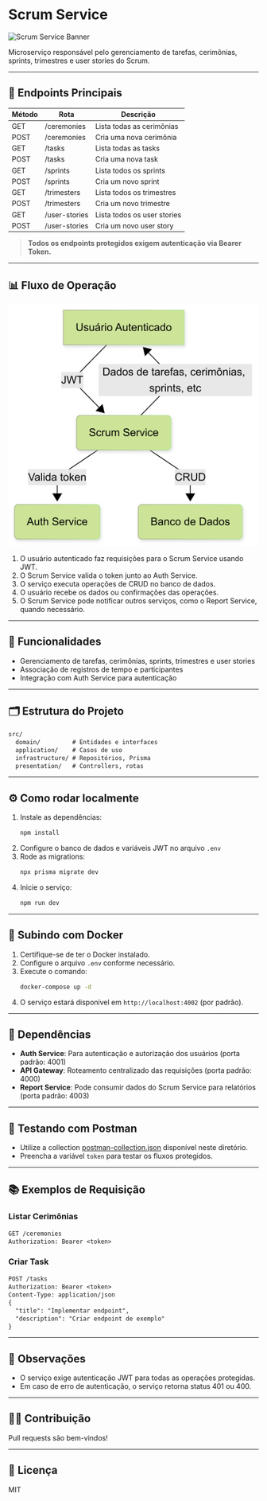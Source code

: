 # Scrum Service

![Scrum Service Banner](https://img.shields.io/badge/Service-Scrum-blue?style=for-the-badge&logo=trello)

Microserviço responsável pelo gerenciamento de tarefas, cerimônias, sprints, trimestres e user stories do Scrum.

---

## 🚀 Endpoints Principais

| Método | Rota             | Descrição                        |
|--------|------------------|----------------------------------|
| GET    | /ceremonies      | Lista todas as cerimônias        |
| POST   | /ceremonies      | Cria uma nova cerimônia          |
| GET    | /tasks           | Lista todas as tasks             |
| POST   | /tasks           | Cria uma nova task               |
| GET    | /sprints         | Lista todos os sprints           |
| POST   | /sprints         | Cria um novo sprint              |
| GET    | /trimesters      | Lista todos os trimestres        |
| POST   | /trimesters      | Cria um novo trimestre           |
| GET    | /user-stories    | Lista todos os user stories      |
| POST   | /user-stories    | Cria um novo user story          |

> **Todos os endpoints protegidos exigem autenticação via Bearer Token.**

---

## 📊 Fluxo de Operação

![Fluxograma de Uso](resources/scrum-service-flowchart.png)

1. O usuário autenticado faz requisições para o Scrum Service usando JWT.
2. O Scrum Service valida o token junto ao Auth Service.
3. O serviço executa operações de CRUD no banco de dados.
4. O usuário recebe os dados ou confirmações das operações.
5. O Scrum Service pode notificar outros serviços, como o Report Service, quando necessário.

---

## 🎯 Funcionalidades
- Gerenciamento de tarefas, cerimônias, sprints, trimestres e user stories
- Associação de registros de tempo e participantes
- Integração com Auth Service para autenticação

---

## 🗂️ Estrutura do Projeto

```
src/
  domain/         # Entidades e interfaces
  application/    # Casos de uso
  infrastructure/ # Repositórios, Prisma
  presentation/   # Controllers, rotas
```

---

## ⚙️ Como rodar localmente

1. Instale as dependências:
   ```sh
   npm install
   ```
2. Configure o banco de dados e variáveis JWT no arquivo `.env`
3. Rode as migrations:
   ```sh
   npx prisma migrate dev
   ```
4. Inicie o serviço:
   ```sh
   npm run dev
   ```

---

## 🐳 Subindo com Docker

1. Certifique-se de ter o Docker instalado.
2. Configure o arquivo `.env` conforme necessário.
3. Execute o comando:
   ```sh
   docker-compose up -d
   ```
4. O serviço estará disponível em `http://localhost:4002` (por padrão).

---

## 🧩 Dependências

- **Auth Service**: Para autenticação e autorização dos usuários (porta padrão: 4001)
- **API Gateway**: Roteamento centralizado das requisições (porta padrão: 4000)
- **Report Service**: Pode consumir dados do Scrum Service para relatórios (porta padrão: 4003)

---

## 🧪 Testando com Postman

- Utilize a collection [postman-collection.json](./postman-collection.json) disponível neste diretório.
- Preencha a variável `token` para testar os fluxos protegidos.

---

## 📚 Exemplos de Requisição

### Listar Cerimônias
```http
GET /ceremonies
Authorization: Bearer <token>
```

### Criar Task
```http
POST /tasks
Authorization: Bearer <token>
Content-Type: application/json
{
  "title": "Implementar endpoint",
  "description": "Criar endpoint de exemplo"
}
```

---

## 📝 Observações
- O serviço exige autenticação JWT para todas as operações protegidas.
- Em caso de erro de autenticação, o serviço retorna status 401 ou 400.

---

## 👨‍💻 Contribuição
Pull requests são bem-vindos!

---

## 📄 Licença
MIT
